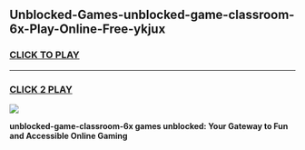 
## Unblocked-Games-unblocked-game-classroom-6x-Play-Online-Free-ykjux
<h3>
<a href="https://premium76.site?title=unblocked-game-classroom-6x&ref=26A">CLICK TO PLAY</a></h3>
<hr>

<h3>
<a href="https://premium76.site?title=unblocked-game-classroom-6x&ref=26A">CLICK 2 PLAY</a>
  
</h3>

<a href="https://premium76.site?title=unblocked-game-classroom-6x&ref=26A"><img src="https://clearcache.store/games.png"></a>


**unblocked-game-classroom-6x games unblocked: Your Gateway to Fun and Accessible Online Gaming**
